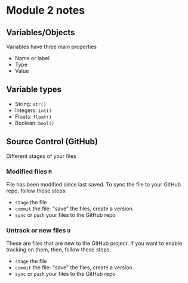 # Module 2 notes

## Variables/Objects
Variables have three main properties
- Name or label
- Type
- Value

## Variable types
- String: `str()`
- Integers: `int()`
- Floats: `float()`
- Boolean: `bool()`

## Source Control (GitHub)
Different stages of your files

### Modified files `M`
File has been modified since last saved. To sync the file to your GitHub repo, follow these steps: 
- `stage` the file
- `commit` the file: "save" the files, create a version.
- `sync` or `push` your files to the GitHub repo 

### Untrack or new files `U`
These are files that are new to the GitHub project. If you want to enable tracking on them, then, follow these steps:
- `stage` the file
- `commit` the file: "save" the files, create a version.
- `sync` or `push` your files to the GitHub repo 